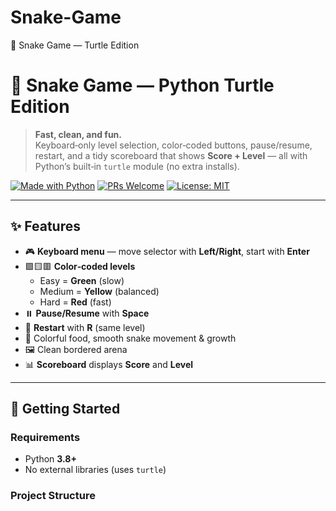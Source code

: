 # Snake-Game
🐍 Snake Game — Turtle Edition 
# 🐍 Snake Game — Python Turtle Edition

> **Fast, clean, and fun.**  
> Keyboard‑only level selection, color‑coded buttons, pause/resume, restart, and a tidy scoreboard that shows **Score + Level** — all with Python’s built‑in `turtle` module (no extra installs).

[![Made with Python](https://img.shields.io/badge/Made%20with-Python-3776AB.svg?logo=python&logoColor=white)](#)
[![PRs Welcome](https://img.shields.io/badge/PRs-welcome-brightgreen.svg)](#contributing)
[![License: MIT](https://img.shields.io/badge/License-MIT-blue.svg)](#license)

---

## ✨ Features

- 🎮 **Keyboard menu** — move selector with **Left/Right**, start with **Enter**
- 🟩🟨🟥 **Color‑coded levels**  
  - Easy = **Green** (slow)  
  - Medium = **Yellow** (balanced)  
  - Hard = **Red** (fast)
- ⏸️ **Pause/Resume** with **Space**
- 🔁 **Restart** with **R** (same level)
- 🍏 Colorful food, smooth snake movement & growth
- 🖼️ Clean bordered arena
- 📊 **Scoreboard** displays **Score** and **Level**

---

## 🚀 Getting Started

### Requirements
- Python **3.8+**
- No external libraries (uses `turtle`)

### Project Structure
